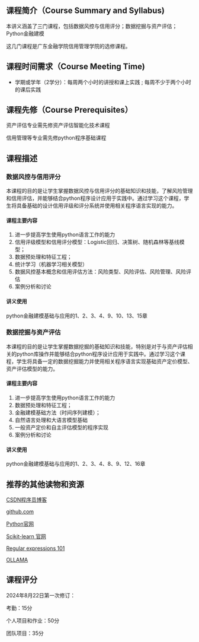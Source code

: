 ## 课程简介（Course Summary and Syllabus)

本讲义涵盖了三门课程，包括数据风控与信用评分；数据挖掘与资产评估；Python金融建模

这几门课程是广东金融学院信用管理学院的选修课程。

## 课程时间需求（Course Meeting Time)

* 学期或学年（2学分）：每周两个小时的讲授和课上实践 ; 每周不少于两个小时的课后实践

## 课程先修（Course Prerequisites）

资产评估专业需先修资产评估智能化技术课程

信用管理等专业需先修python程序基础课程

## 课程描述

### 数据风控与信用评分

本课程的目的是让学生掌握数据风控与信用评分的基础知识和技能，了解风险管理和信用评估，并能够结合python程序设计应用于实践中。通过学习这个课程，学生将具备基础的设计信用评级和评分系统并使用相关程序语言实现的能力。

#### 课程主要内容

1. 进一步提高学生使用python语言工作的能力
2. 信用评级模型和信用评分模型：Logistic回归、决策树、随机森林等基线模型；
3. 数据预处理和特征工程；
4. 统计学习（机器学习相关模型）
5. 数据风控基本概念和信用评估方法：风险类型、风险评估、风险管理、风险评估
6. 案例分析和讨论

#### 讲义使用

python金融建模基础与应用的1、2、3、4、9、10、13、15章

### 数据挖掘与资产评估

本课程的目的是让学生掌握数据挖掘的基础知识和技能，特别是对于与资产评估相关的python库操作并能够结合python程序设计应用于实践中。通过学习这个课程，学生将具备一定的数据挖掘能力并使用相关程序语言实现基础资产定价模型、资产评估模型的能力。

#### 课程主要内容

1. 进一步提高学生使用python语言工作的能力
2. 数据预处理和特征工程；
3. 金融建模基础方法（时间序列建模）；
4. 自然语言处理和大语言模型基础
5. 一般资产定价和自主评估模型的程序实现
6. 案例分析和讨论

#### 讲义使用

python金融建模基础与应用的1、2、3、4、8、9、12、16章

## 推荐的其他读物和资源

[CSDN程序员博客](https://www.csdn.net/)

[github.com](https://github.com/)

[Python官网](https://www.python.org/)

[Scikit-learn 官网 ](https://scikit-learn.org/stable/)

[Regular expressions 101](https://regex101.com/)

[OLLAMA](https://ollama.com/)

## 课程评分

2024年8月22日第一次修订：

考勤：15分

个人项目和作业：50分

团队项目：35分
